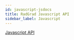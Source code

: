 ```yaml
---
id: javascript-jsdocs
title: RadGrad Javascript API
sidebar_label: Javascript
---
```


[Javascript API](https://philipmjohnson.gitbooks.io/radgrad-manual/content/api/jsdocs/)
